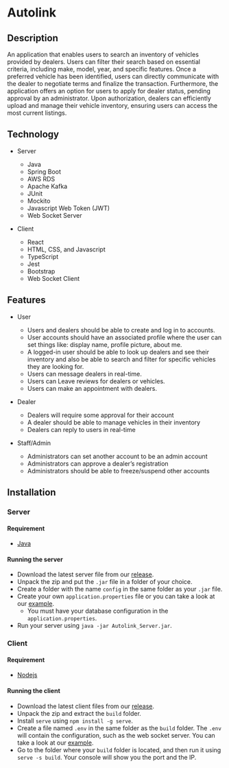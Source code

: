 # Autolink

## Description
An application that enables users to search an inventory of vehicles provided by dealers. Users can filter their search based on essential criteria, including make, model, year, and specific features. Once a preferred vehicle has been identified, users can directly communicate with the dealer to negotiate terms and finalize the transaction. Furthermore, the application offers an option for users to apply for dealer status, pending approval by an administrator. Upon authorization, dealers can efficiently upload and manage their vehicle inventory, ensuring users can access the most current listings.

## Technology
- Server
    - Java
    - Spring Boot
    - AWS RDS
    - Apache Kafka
    - JUnit
    - Mockito
    - Javascript Web Token (JWT)
    - Web Socket Server

- Client
    - React
    - HTML, CSS, and Javascript
    - TypeScript
    - Jest
    - Bootstrap
    - Web Socket Client

## Features
- User
    - Users and dealers should be able to create and log in to accounts.
    - User accounts should have an associated profile where the user can set things like: display name, profile picture, about me.
    - A logged-in user should be able to look up dealers and see their inventory and also be able to search and filter for specific vehicles they are looking for.
    - Users can message dealers in real-time.
    - Users can Leave reviews for dealers or vehicles.
    - Users can make an appointment with dealers.

- Dealer
    - Dealers will require some approval for their account
    - A dealer should be able to manage vehicles in their inventory
    - Dealers can reply to users in real-time

- Staff/Admin
    - Administrators can set another account to be an admin account
    - Administrators can approve a dealer’s registration
    - Administrators should be able to freeze/suspend other accounts
 

## Installation
### Server
#### Requirement
- [Java](https://www.java.com/en/)

#### Running the server
- Download the latest server file from our [release](https://github.com/dNop90/Autolink/releases).
- Unpack the zip and put the `.jar` file in a folder of your choice.
- Create a folder with the name `config` in the same folder as your `.jar` file.
- Create your own `application.properties` file or you can take a look at our [example](https://github.com/dNop90/Autolink/blob/main/server/src/main/resources/application.properties).
    - You must have your database configuration in the `application.properties`.
- Run your server using `java -jar Autolink_Server.jar`.

### Client
#### Requirement
- [Nodejs](https://nodejs.org/en/download)

#### Running the client
- Download the latest client files from our [release](https://github.com/dNop90/Autolink/releases).
- Unpack the zip and extract the `build` folder.
- Install `serve` using `npm install -g serve`.
- Create a file named `.env` in the same folder as the `build` folder. The `.env` will contain the configuration, such as the web socket server. You can take a look at our [example](https://github.com/dNop90/Autolink/blob/main/client/.env).
- Go to the folder where your `build` folder is located, and then run it using `serve -s build`. Your console will show you the port and the IP.

